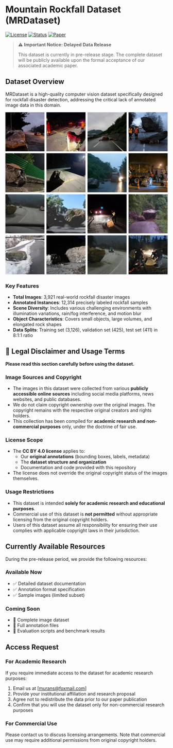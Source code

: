 # Mountain Rockfall Dataset (MRDataset)

[![License](https://img.shields.io/badge/License-CC_BY_4.0-lightgrey.svg)](https://creativecommons.org/licenses/by/4.0/)
[![Status](https://img.shields.io/badge/Status-Pre--release-orange)]()
[![Paper](https://img.shields.io/badge/Paper-Under_Review-red)]()

> ⚠️ **Important Notice: Delayed Data Release**
> 
> This dataset is currently in pre-release stage. The complete dataset will be publicly available upon the formal acceptance of our associated academic paper.

## Dataset Overview

MRDataset is a high-quality computer vision dataset specifically designed for rockfall disaster detection, addressing the critical lack of annotated image data in this domain.

![Dataset Overview](./figures/overiew.png)

### Key Features
- **Total Images**: 3,921 real-world rockfall disaster images
- **Annotated Instances**: 12,314 precisely labeled rockfall samples
- **Scene Diversity**: Includes various challenging environments with illumination variations, rain/fog interference, and motion blur
- **Object Characteristics**: Covers small objects, large volumes, and elongated rock shapes
- **Data Splits**: Training set (3,126), validation set (425), test set (411) in 8:1:1 ratio

## 📜 Legal Disclaimer and Usage Terms

**Please read this section carefully before using the dataset.**

### Image Sources and Copyright
- The images in this dataset were collected from various **publicly accessible online sources** including social media platforms, news websites, and public databases.
- We do not claim copyright ownership over the original images. The copyright remains with the respective original creators and rights holders.
- This collection has been compiled for **academic research and non-commercial purposes** only, under the doctrine of fair use.

### License Scope
- The **CC BY 4.0 license** applies to:
  - Our **original annotations** (bounding boxes, labels, metadata)
  - The **dataset structure and organization**
  - Documentation and code provided with this repository
- The license does not override the original copyright status of the images themselves.

### Usage Restrictions
- This dataset is intended **solely for academic research and educational purposes**.
- Commercial use of this dataset is **not permitted** without appropriate licensing from the original copyright holders.
- Users of this dataset assume all responsibility for ensuring their use complies with applicable copyright laws in their jurisdiction.

## Currently Available Resources

During the pre-release period, we provide the following resources:

### Available Now
- ✅ Detailed dataset documentation
- ✅ Annotation format specification
- ✅ Sample images (limited subset)

### Coming Soon
- 🔄 Complete image dataset
- 🔄 Full annotation files
- 🔄 Evaluation scripts and benchmark results

## Access Request

### For Academic Research
If you require immediate access to the dataset for academic research purposes:
1. Email us at [murans@foxmail.com]
2. Provide your institutional affiliation and research proposal
3. Agree not to redistribute the data prior to our paper publication
4. Confirm that you will use the dataset only for non-commercial research purposes

### For Commercial Use
Please contact us to discuss licensing arrangements. Note that commercial use may require additional permissions from original copyright holders.

<!-- ## Citation

If you use this dataset in your research, please cite our paper:

```bibtex
@article{author2024mrdataset,
  title={MRDataset: A Large-Scale Mountain Rockfall Detection Dataset},
  author={Author Names},
  journal={Under Review},
  year={2024}
} -->